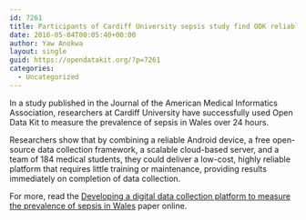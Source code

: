 ```yaml
---
id: 7261
title: Participants of Cardiff University sepsis study find ODK reliable, fast, and easy to use
date: 2016-05-04T00:05:40+00:00
author: Yaw Anokwa
layout: single
guid: https://opendatakit.org/?p=7261
categories:
  - Uncategorized
---
```

In a study published in the Journal of the American Medical Informatics Association, researchers at Cardiff University have successfully used Open Data Kit to measure the prevalence of sepsis in Wales over 24 hours. 

Researchers show that by combining a reliable Android device, a free open-source data collection framework, a scalable cloud-based server, and a team of 184 medical students, they could deliver a low-cost, highly reliable platform that requires little training or maintenance, providing results immediately on completion of data collection.

For more, read the [Developing a digital data collection platform to measure the prevalence of sepsis in Wales](http://jamia.oxfordjournals.org/cgi/content/full/ocv208?ijkey=Sh4hT9fZpJ3rzJh&keytype=ref) paper online.
